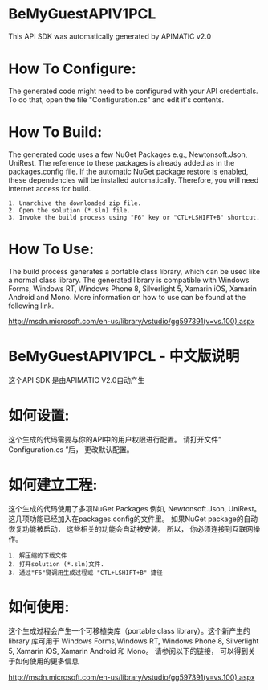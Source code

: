 BeMyGuestAPIV1PCL
=================
This API SDK was automatically generated by APIMATIC v2.0

How To Configure:
=================
The generated code might need to be configured with your API credentials. To do that,
open the file "Configuration.cs" and edit it's contents.

How To Build: 
=============
The generated code uses a few NuGet Packages e.g., Newtonsoft.Json, UniRest.
The reference to these packages is already added as in the packages.config file.
If the automatic NuGet package restore is enabled, these dependencies will be 
installed automatically. Therefore, you will need internet access for build.

    1. Unarchive the downloaded zip file.
    2. Open the solution (*.sln) file.
    3. Invoke the build process using "F6" key or "CTL+LSHIFT+B" shortcut.

How To Use:
===========
The build process generates a portable class library, which can be used like
a normal class library. The generated library is compatible with Windows Forms,
Windows RT, Windows Phone 8, Silverlight 5, Xamarin iOS, Xamarin Android and
Mono. More information on how to use can be found at the following link.

http://msdn.microsoft.com/en-us/library/vstudio/gg597391(v=vs.100).aspx

BeMyGuestAPIV1PCL - 中文版说明
==============================
这个API SDK 是由APIMATIC V2.0自动产生

如何设置:
========
这个生成的代码需要与你的API中的用户权限进行配置。
请打开文件“ Configuration.cs ”后， 更改默认配置。

如何建立工程: 
============
这个生成的代码使用了多项NuGet Packages 例如, Newtonsoft.Json, UniRest。
这几项功能已经加入在packages.config的文件里。
如果NuGet package的自动恢复功能被启动， 这些相关的功能会自动被安装。
所以， 你必须连接到互联网操作。

    1. 解压缩的下载文件
    2. 打开solution (*.sln)文件.
    3. 通过"F6"键调用生成过程或 "CTL+LSHIFT+B" 捷径

如何使用:
========
这个生成过程会产生一个可移植类库（portable class library）。这个新产生的 library 库可用于
Windows Forms,Windows RT, Windows Phone 8, Silverlight 5, Xamarin iOS, Xamarin Android 和
Mono。 请参阅以下的链接， 可以得到关于如何使用的更多信息

http://msdn.microsoft.com/en-us/library/vstudio/gg597391(v=vs.100).aspx
